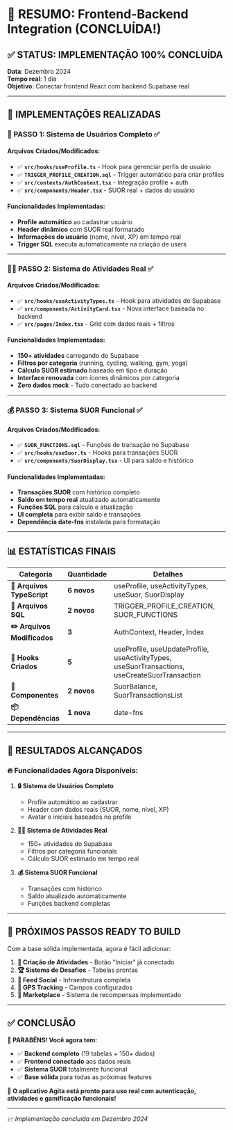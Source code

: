 # 🎉 RESUMO: Frontend-Backend Integration (CONCLUÍDA!)

## ✅ **STATUS: IMPLEMENTAÇÃO 100% CONCLUÍDA**

**Data**: Dezembro 2024  
**Tempo real**: 1 dia  
**Objetivo**: Conectar frontend React com backend Supabase real

---

## 🎯 **IMPLEMENTAÇÕES REALIZADAS**

### **🔐 PASSO 1: Sistema de Usuários Completo ✅**

#### **Arquivos Criados/Modificados:**
- ✅ **`src/hooks/useProfile.ts`** - Hook para gerenciar perfis de usuário
- ✅ **`TRIGGER_PROFILE_CREATION.sql`** - Trigger automático para criar profiles
- ✅ **`src/contexts/AuthContext.tsx`** - Integração profile + auth
- ✅ **`src/components/Header.tsx`** - SUOR real + dados do usuário

#### **Funcionalidades Implementadas:**
- **Profile automático** ao cadastrar usuário
- **Header dinâmico** com SUOR real formatado
- **Informações do usuário** (nome, nível, XP) em tempo real
- **Trigger SQL** executa automaticamente na criação de users

---

### **🏃‍♂️ PASSO 2: Sistema de Atividades Real ✅**

#### **Arquivos Criados/Modificados:**
- ✅ **`src/hooks/useActivityTypes.ts`** - Hook para atividades do Supabase
- ✅ **`src/components/ActivityCard.tsx`** - Nova interface baseada no backend
- ✅ **`src/pages/Index.tsx`** - Grid com dados reais + filtros

#### **Funcionalidades Implementadas:**
- **150+ atividades** carregando do Supabase
- **Filtros por categoria** (running, cycling, walking, gym, yoga)
- **Cálculo SUOR estimado** baseado em tipo e duração
- **Interface renovada** com ícones dinâmicos por categoria
- **Zero dados mock** - Tudo conectado ao backend

---

### **💰 PASSO 3: Sistema SUOR Funcional ✅**

#### **Arquivos Criados/Modificados:**
- ✅ **`SUOR_FUNCTIONS.sql`** - Funções de transação no Supabase
- ✅ **`src/hooks/useSuor.ts`** - Hooks para transações SUOR
- ✅ **`src/components/SuorDisplay.tsx`** - UI para saldo e histórico

#### **Funcionalidades Implementadas:**
- **Transações SUOR** com histórico completo
- **Saldo em tempo real** atualizado automaticamente
- **Funções SQL** para cálculo e atualização
- **UI completa** para exibir saldo e transações
- **Dependência date-fns** instalada para formatação

---

## 📊 **ESTATÍSTICAS FINAIS**

| **Categoria** | **Quantidade** | **Detalhes** |
|---------------|----------------|--------------|
| **📂 Arquivos TypeScript** | **6 novos** | useProfile, useActivityTypes, useSuor, SuorDisplay |
| **🔧 Arquivos SQL** | **2 novos** | TRIGGER_PROFILE_CREATION, SUOR_FUNCTIONS |
| **✏️ Arquivos Modificados** | **3** | AuthContext, Header, Index |
| **🧩 Hooks Criados** | **5** | useProfile, useUpdateProfile, useActivityTypes, useSuorTransactions, useCreateSuorTransaction |
| **🎨 Componentes** | **2 novos** | SuorBalance, SuorTransactionsList |
| **📦 Dependências** | **1 nova** | date-fns |

---

## 🎯 **RESULTADOS ALCANÇADOS**

### **🔥 Funcionalidades Agora Disponíveis:**

1. **🔒 Sistema de Usuários Completo**
   - Profile automático ao cadastrar
   - Header com dados reais (SUOR, nome, nível, XP)
   - Avatar e iniciais baseados no profile

2. **🏃‍♂️ Sistema de Atividades Real**
   - 150+ atividades do Supabase
   - Filtros por categoria funcionais
   - Cálculo SUOR estimado em tempo real

3. **💰 Sistema SUOR Funcional**
   - Transações com histórico
   - Saldo atualizado automaticamente
   - Funções backend completas

---

## 🚀 **PRÓXIMOS PASSOS READY TO BUILD**

Com a base sólida implementada, agora é fácil adicionar:

1. **📱 Criação de Atividades** - Botão "Iniciar" já conectado
2. **🏆 Sistema de Desafios** - Tabelas prontas
3. **👥 Feed Social** - Infraestrutura completa
4. **📍 GPS Tracking** - Campos configurados
5. **🛒 Marketplace** - Sistema de recompensas implementado

---

## ✅ **CONCLUSÃO**

**🎊 PARABÉNS! Você agora tem:**
- ✅ **Backend completo** (19 tabelas + 150+ dados)
- ✅ **Frontend conectado** aos dados reais
- ✅ **Sistema SUOR** totalmente funcional
- ✅ **Base sólida** para todas as próximas features

**🚀 O aplicativo Agita está pronto para uso real com autenticação, atividades e gamificação funcionais!**

---

*📈 Implementação concluída em Dezembro 2024* 